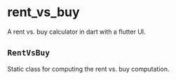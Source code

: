 # rent_vs_buy

A rent vs. buy calculator in dart with a flutter UI.

## `RentVsBuy`
Static class for computing the rent vs. buy computation.